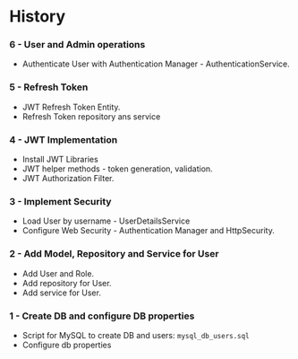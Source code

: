 # History

### 6 - User and Admin operations
* Authenticate User with Authentication Manager - AuthenticationService.

### 5 - Refresh Token
* JWT Refresh Token Entity.
* Refresh Token repository ans service

### 4 - JWT Implementation
* Install JWT Libraries
* JWT helper methods - token generation, validation.
* JWT Authorization Filter.

### 3 - Implement Security
* Load User by username - UserDetailsService
* Configure Web Security - Authentication Manager and HttpSecurity. 

### 2 - Add Model, Repository and Service for User
* Add User and Role.
* Add repository for User.
* Add service for User.

### 1 - Create DB and configure DB properties
* Script for MySQL to create DB and users: `mysql_db_users.sql`
* Configure db properties
